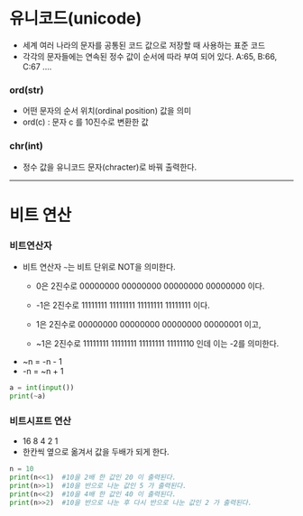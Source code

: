 # 유니코드(unicode)

- 세계 여러 나라의 문자를 공통된 코드 값으로 저장할 때 사용하는 표준 코드
- 각각의 문자들에는 연속된 정수 값이 순서에 따라 부여 되어 있다. A:65, B:66, C:67 ....

### ord(str)
- 어떤 문자의 순서 위치(ordinal position) 값을 의미
- ord(c) : 문자 c 를 10진수로 변환한 값
### chr(int)
- 정수 값을 유니코드 문자(chracter)로 바꿔 출력한다.
    
---

# 비트 연산

### 비트연산자

- 비트 연산자 `~`는 비트 단위로 NOT을 의미한다.
    - 0은 2진수로 00000000 00000000 00000000 00000000 이다.
    - -1은 2진수로 11111111 11111111 11111111 11111111 이다.
    
    - 1은 2진수로 00000000 00000000 00000000 00000001 이고,
    - ~1은 2진수로 11111111 11111111 11111111 11111110 인데 이는 -2를 의미한다.
- ~n = -n - 1
- -n = ~n + 1

```python
a = int(input())
print(~a)
```

### 비트시프트 연산

- 16 8 4 2 1
- 한칸씩 옆으로 옮겨서 값을 두배가 되게 한다.

```python
n = 10
print(n<<1)  #10을 2배 한 값인 20 이 출력된다.
print(n>>1)  #10을 반으로 나눈 값인 5 가 출력된다.
print(n<<2)  #10을 4배 한 값인 40 이 출력된다.
print(n>>2)  #10을 반으로 나눈 후 다시 반으로 나눈 값인 2 가 출력된다.
```